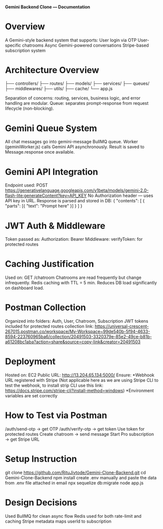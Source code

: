 #### Gemini Backend Clone — Documentation ####

# Overview
A Gemini-style backend system that supports:
User login via OTP
User-specific chatrooms
Async Gemini-powered conversations
Stripe-based subscription system

# Architecture Overview
├── controllers/
├── routes/
├── models/
├── services/
├── queues/
├── middlewares/
├── utils/
├── cache/
└── app.js

Separation of concerns: routing, services, business logic, and error handling are modular.
Queue: separates prompt-response from request lifecycle (non-blocking).

# Gemini Queue System
All chat messages go into gemini-message BullMQ queue.
Worker (geminiWorker.js) calls Gemini API asynchronously.
Result is saved to Message.response once available.

# Gemini API Integration
Endpoint used:
POST https://generativelanguage.googleapis.com/v1beta/models/gemini-2.0-flash-lite:generateContent?key=API_KEY
No Authorization header — uses API key in URL.
Response is parsed and stored in DB:
{
  "contents": [
    {
      "parts": [{ "text": "Prompt here" }]
    }
  ]
}

# JWT Auth & Middleware
Token passed as:
Authorization: Bearer <token>
Middleware:
verifyToken: for protected routes

# Caching Justification
Used on:
GET /chatroom
Chatrooms are read frequently but change infrequently.
Redis caching with TTL = 5 min.
Reduces DB load significantly on dashboard load.

# Postman Collection
Organized into folders:
Auth, User, Chatroom, Subscription
JWT tokens included for protected routes
collection link: https://universal-crescent-267015.postman.co/workspace/My-Workspace~99de540b-5f94-4633-8594-223760965ba6/collection/20491503-3320379e-85e2-49ce-b81b-a61208bc1aba?action=share&source=copy-link&creator=20491503

# Deployment
Hosted on: EC2
Public URL: http://13.204.65.134:5000/
Ensure:
*Webhook URL registered with Stripe (Not applicable here as we are using Stripe CLI to test the webhook, to install strip CLI use this link: https://docs.stripe.com/stripe-cli?install-method=windows)
*Environment variables are set correctly

# How to Test via Postman
/auth/send-otp → get OTP
/auth/verify-otp → get token
Use token for protected routes
Create chatroom → send message
Start Pro subscription → get Stripe URL

# Setup Instruction
git clone https://github.com/RituJivtode/Gemini-Clone-Backend.git
cd Gemini-Clone-Backend
npm install
create .env manually and paste the data from .env file attached in email
npx sequelize db:migrate
node app.js

# Design Decisions
Used BullMQ for clean async flow
Redis used for both rate-limit and caching
Stripe metadata maps userId to subscription
